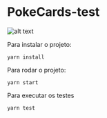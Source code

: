 # PokeCards-test

![alt text](./INTRO.gif)

Para instalar o projeto:
```
yarn install
```

Para rodar o projeto:
```
yarn start
```

Para executar os testes
```
yarn test
```